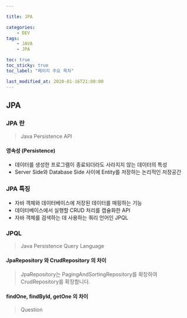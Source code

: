 ```yaml
---

title: JPA

categories:
    - DEV
tags:
    - JAVA
    - JPA

toc: true
toc_sticky: true
toc_label: "페이지 주요 목차"

last_modified_at: 2020-01-16T21:00:00
---
```


## JPA ##

### JPA 란 ###

> Java Persistence API

#### 영속성 (Persistence) ####

- 데이터를 생성한 프로그램이 종료되더라도 사라지지 않는 데이터의 특성
- Server Side와 Database Side 사이에 Entity를 저장하는 논리적인 저장공간

### JPA 특징 ###

- 자바 객체와 데이터베이스에 저장된 데이터를 매핑하는 기능
- 데이터베이스에서 실행할 CRUD 처리를 캡슐화한 API
- 자바 객체를 검색하는 데 사용하는 쿼리 언어인 JPQL

### JPQL ###

> Java Persistence Query Language

#### JpaRepository 와 CrudRepository 의 차이 ####

> JpaRepository는 PagingAndSortingRepository를 확장하여 CrudRepository를 확장합니다.

#### findOne, findById, getOne 의 차이 ####

> Question
